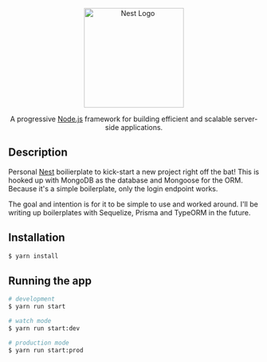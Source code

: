 <p align="center">
  <a href="http://nestjs.com/" target="blank"><img src="https://nestjs.com/img/logo-small.svg" width="200" alt="Nest Logo" /></a>
</p>

  <p align="center">A progressive <a href="http://nodejs.org" target="_blank">Node.js</a> framework for building efficient and scalable server-side applications.</p>

## Description

Personal [Nest](https://github.com/nestjs/nest) boilierplate to kick-start a new project right off the bat! This is hooked up with MongoDB as the database and Mongoose for the ORM. Because it's a simple boilerplate, only the login endpoint works.

The goal and intention is for it to be simple to use and worked around. I'll be writing up boilerplates with Sequelize, Prisma and TypeORM in the future.

## Installation

```bash
$ yarn install
```

## Running the app

```bash
# development
$ yarn run start

# watch mode
$ yarn run start:dev

# production mode
$ yarn run start:prod
```
